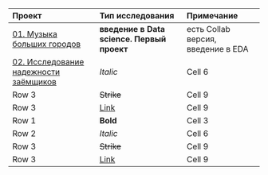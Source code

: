 | Проект  | Тип исследования | Примечание |
|:------------- |:---------------|:-------------|
| [01. Музыка больших городов](https://github.com/Suntinel/projects_1/tree/c2b056d76fee2bffd960d3721af58396699b3ca4/music_of_cities)         | **введение в Data science. Первый проект**        | есть Collab версия, введение в EDA      |
| [02. Исследование надежности заёмщиков](https://github.com/Suntinel/projects_1/blob/23bb77c162f212f6a266fa15de92fdbc984b6f95/borrowers/borrowers%20.ipynb)         | *Italic*        | Cell 6        |
| Row 3         | ~~Strike~~      | Cell 9        |
| Row 3         | [Link](dot.com) | Cell 9        |
| Row 1         | **Bold**        | Cell 3        |
| Row 2         | *Italic*        | Cell 6        |
| Row 3         | ~~Strike~~      | Cell 9        |
| Row 3         | [Link](dot.com) | Cell 9        |
